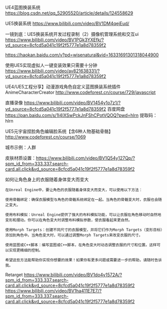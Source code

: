 UE4蓝图换装系统 https://blog.csdn.net/qq_52905520/article/details/124558629

UE5换装系统 https://www.bilibili.com/video/BV1DM4qejEud/

一镜到底：UE5换装系统开发过程录制（2）摄像机管理系统和交互ui https://www.bilibili.com/video/BV1PGk3YXEfk/?vd_source=8cfcd5a041c19f2f5777e1a8d78359f2

https://haokan.baidu.com/v?pd=wisenatural&vid=16331691301318044900

使用UE5实现虚拟人一键变装效果只需要十分钟 https://www.bilibili.com/video/av821638331/?vd_source=8cfcd5a041c19f2f5777e1a8d78359f2

UE4/UE5工程分享】动漫游戏角色自定义蓝图换装系统插件AnimeCharacterCreator http://www.codeforest.cn/course/729/javascript



直播录像 https://www.bilibili.com/video/BV1454y1o7z1/?vd_source=8cfcd5a041c19f2f5777e1a8d78359f2
百度网盘 https://pan.baidu.com/s/1I4IXSwPckJnFShCPotVQOQ?pwd=hlrn 提取码：hlrn


UE5元宇宙捏脸角色编辑脸系统【含6种人物基础骨骼】 http://www.codeforest.cn/course/1069


城市示例：人群

皮肤材质设置：https://www.bilibili.com/video/BV1Q54y127Qp/?spm_id_from=333.337.search-card.all.click&vd_source=8cfcd5a041c19f2f5777e1a8d78359f2

如何让角色身上的衣服随着身体变大而变大

```
在Unreal Engine中，要让角色的衣服随着身体变大而变大，可以使用以下方法：

使用骨骼绑定：确保衣服模型与角色的骨骼系统绑定在一起。当角色的骨骼变大时，衣服也会随之变大。

使用布料模拟：Unreal Engine提供了强大的布料模拟功能，可以让衣服在角色移动时自然地变形和摆动。你可以在角色变大时调整布料模拟参数，使衣服看起来更自然。

使用Morph Targets：创建不同尺寸的衣服模型，并将它们作为Morph Targets（变形目标）添加到角色中。当角色变大时，可以通过调整Morph Targets来改变衣服的尺寸。

使用蓝图或C++脚本：编写蓝图或C++脚本，在角色变大时动态调整衣服的尺寸和位置。这样可以实现更精细的控制。

希望这些方法能帮助你实现你想要的效果！如果你有更多问题或需要进一步的帮助，请随时告诉我。
```

Retarget 
https://www.bilibili.com/video/BV1do4y1572A/?spm_id_from=333.337.search-card.all.click&vd_source=8cfcd5a041c19f2f5777e1a8d78359f2
https://www.bilibili.com/video/BV1ha411E7E7/?spm_id_from=333.337.search-card.all.click&vd_source=8cfcd5a041c19f2f5777e1a8d78359f2

